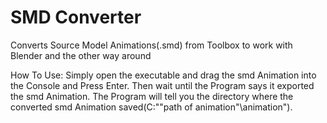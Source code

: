 # SMD Converter
Converts Source Model Animations(.smd) from Toolbox to work with Blender and the other way around

How To Use:
Simply open the executable and drag the smd Animation into the Console and Press Enter.
Then wait until the Program says it exported the smd Animation.
The Program will tell you the directory where the converted smd Animation saved(C:""path of animation"\animation").
